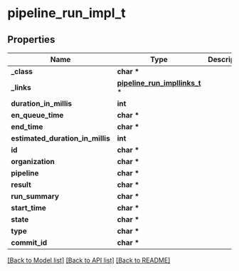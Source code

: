 # pipeline_run_impl_t

## Properties
Name | Type | Description | Notes
------------ | ------------- | ------------- | -------------
**_class** | **char \*** |  | [optional] 
**_links** | [**pipeline_run_impllinks_t**](pipeline_run_impllinks.md) \* |  | [optional] 
**duration_in_millis** | **int** |  | [optional] 
**en_queue_time** | **char \*** |  | [optional] 
**end_time** | **char \*** |  | [optional] 
**estimated_duration_in_millis** | **int** |  | [optional] 
**id** | **char \*** |  | [optional] 
**organization** | **char \*** |  | [optional] 
**pipeline** | **char \*** |  | [optional] 
**result** | **char \*** |  | [optional] 
**run_summary** | **char \*** |  | [optional] 
**start_time** | **char \*** |  | [optional] 
**state** | **char \*** |  | [optional] 
**type** | **char \*** |  | [optional] 
**commit_id** | **char \*** |  | [optional] 

[[Back to Model list]](../README.md#documentation-for-models) [[Back to API list]](../README.md#documentation-for-api-endpoints) [[Back to README]](../README.md)


